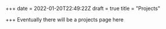 +++
date = 2022-01-20T22:49:22Z
draft = true
title = "Projects"

+++
Eventually there will be a projects page here
